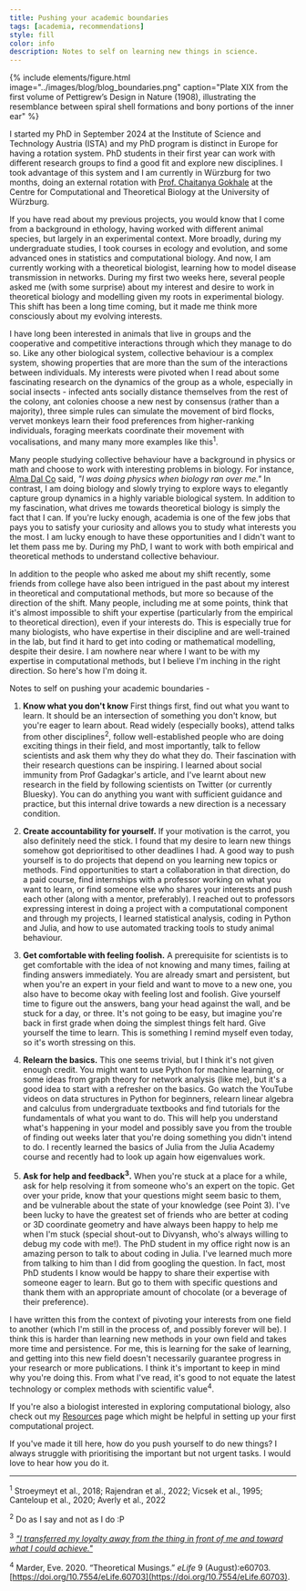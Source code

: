 ```yaml
---
title: Pushing your academic boundaries
tags: [academia, recommendations]
style: fill
color: info
description: Notes to self on learning new things in science. 
---
```


{% include elements/figure.html image="../images/blog/blog_boundaries.png" caption="Plate XIX from the first volume of Pettigrew’s Design in Nature (1908), illustrating the resemblance between spiral shell formations and bony portions of the inner ear" %}

I started my PhD in September 2024 at the Institute of Science and Technology Austria (ISTA) and my PhD program is distinct in Europe for having a rotation system. PhD students in their first year can work with different research groups to find a good fit and explore new disciplines. I took advantage of this system and I am currently in Würzburg for two months, doing an external rotation with [Prof. Chaitanya Gokhale](https://tecoevo.github.io/people/chaitanya/) at the Centre for Computational and Theoretical Biology at the University of Würzburg. 

If you have read about my previous projects, you would know that I come from a background in ethology, having worked with different animal species, but largely in an experimental context. More broadly, during my undergraduate studies, I took courses in ecology and evolution, and some advanced ones in statistics and computational biology. And now, I am currently working with a theoretical biologist, learning how to model disease transmission in networks. During my first two weeks here, several people asked me (with some surprise) about my interest and desire to work in theoretical biology and modelling given my roots in experimental biology. This shift has been a long time coming, but it made me think more consciously about my evolving interests.

I have long been interested in animals that live in groups and the cooperative and competitive interactions through which they manage to do so. Like any other biological system, collective behaviour is a complex system, showing properties that are more than the sum of the interactions between individuals. My interests were pivoted when I read about some fascinating research on the dynamics of the group as a whole, especially in social insects - infected ants socially distance themselves from the rest of the colony, ant colonies choose a new nest by consensus (rather than a majority), three simple rules can simulate the movement of bird flocks, vervet monkeys learn their food preferences from higher-ranking individuals, foraging meerkats coordinate their movement with vocalisations, and many many more examples like this<sup>1</sup>. 

Many people studying collective behaviour have a background in physics or math and choose to work with interesting problems in biology. For instance, [Alma Dal Co](https://almadalcoschool.github.io/alma/) said, *"I was doing physics when biology ran over me."* In contrast, I am doing biology and slowly trying to explore ways to elegantly capture group dynamics in a highly variable biological system. In addition to my fascination, what drives me towards theoretical biology is simply the fact that I can. If you're lucky enough, academia is one of the few jobs that pays you to satisfy your curiosity and allows you to study what interests you the most. I am lucky enough to have these opportunities and I didn't want to let them pass me by. During my PhD, I want to work with both empirical and theoretical methods to understand collective behaviour. 

In addition to the people who asked me about my shift recently, some friends from college have also been intrigued in the past about my interest in theoretical and computational methods, but more so because of the direction of the shift. Many people, including me at some points, think that it's almost impossible to shift your expertise (particularly from the empirical to theoretical direction), even if your interests do. This is especially true for many biologists, who have expertise in their discipline and are well-trained in the lab, but find it hard to get into coding or mathematical modelling, despite their desire. I am nowhere near where I want to be with my expertise in computational methods, but I believe I'm inching in the right direction. So here's how I'm doing it. 

Notes to self on pushing your academic boundaries - 

1. **Know what you don't know** First things first, find out what you want to learn. It should be an intersection of something you don't know, but you're eager to learn about. Read widely (especially books), attend talks from other disciplines<sup>2</sup>, follow well-established people who are doing exciting things in their field, and most importantly, talk to fellow scientists and ask them why they do what they do. Their fascination with their research questions can be inspiring. I learned about social immunity from Prof Gadagkar's article, and I've learnt about new research in the field by following scientists on Twitter (or currently Bluesky). You can do anything you want with sufficient guidance and practice, but this internal drive towards a new direction is a necessary condition.

2. **Create accountability for yourself.** If your motivation is the carrot, you also definitely need the stick. I found that my desire to learn new things somehow got deprioritised to other deadlines I had. A good way to push yourself is to do projects that depend on you learning new topics or methods. Find opportunities to start a collaboration in that direction, do a paid course, find internships with a professor working on what you want to learn, or find someone else who shares your interests and push each other (along with a mentor, preferably). I reached out to professors expressing interest in doing a project with a computational component and through my projects, I learned statistical analysis, coding in Python and Julia, and how to use automated tracking tools to study animal behaviour. 

3. **Get comfortable with feeling foolish.** A prerequisite for scientists is to get comfortable with the idea of not knowing and many times, failing at finding answers immediately. You are already smart and persistent, but when you're an expert in your field and want to move to a new one, you also have to become okay with feeling lost and foolish. Give yourself time to figure out the answers, bang your head against the wall, and be stuck for a day, or three. It's not going to be easy, but imagine you're back in first grade when doing the simplest things felt hard. Give yourself the time to learn. This is something I remind myself even today, so it's worth stressing on this.

4. **Relearn the basics.** This one seems trivial, but I think it's not given enough credit. You might want to use Python for machine learning, or some ideas from graph theory for network analysis (like me), but it's a good idea to start with a refresher on the basics. Go watch the YouTube videos on data structures in Python for beginners, relearn linear algebra and calculus from undergraduate textbooks and find tutorials for the fundamentals of what you want to do. This will help you understand what's happening in your model and possibly save you from the trouble of finding out weeks later that you're doing something you didn't intend to do. I recently learned the basics of Julia from the Julia Academy course and recently had to look up again how eigenvalues work. 

5. **Ask for help and feedback<sup>3</sup>.** When you're stuck at a place for a while, ask for help resolving it from someone who's an expert on the topic. Get over your pride, know that your questions might seem basic to them, and be vulnerable about the state of your knowledge (see Point 3). I've been lucky to have the greatest set of friends who are better at coding or 3D coordinate geometry and have always been happy to help me when I'm stuck (special shout-out to Divyansh, who's always willing to debug my code with me!). The PhD student in my office right now is an amazing person to talk to about coding in Julia. I've learned much more from talking to him than I did from googling the question. In fact, most PhD students I know would be happy to share their expertise with someone eager to learn. But go to them with specific questions and thank them with an appropriate amount of chocolate (or a beverage of their preference).

I have written this from the context of pivoting your interests from one field to another (which I'm still in the process of, and possibly forever will be). I think this is harder than learning new methods in your own field and takes more time and persistence. For me, this is learning for the sake of learning, and getting into this new field doesn't necessarily guarantee progress in your research or more publications. I think it's important to keep in mind why you're doing this. From what I've read, it's good to not equate the latest technology or complex methods with scientific value<sup>4</sup>. 

If you're also a biologist interested in exploring computational biology, also check out my [Resources](https://vasudha-kulkarni.github.io/resources/#research-project-organisation) page which might be helpful in setting up your first computational project.

If you've made it till here, how do you push yourself to do new things? I always struggle with prioritising the important but not urgent tasks. I would love to hear how you do it.

--------------

<sup>1</sup> Stroeymeyt et al., 2018; Rajendran et al., 2022; Vicsek et al., 1995; Canteloup et al., 2020; Averly et al., 2022

<sup>2</sup> Do as I say and not as I do :P

<sup>3</sup> [_"I transferred my loyalty away from the thing in front of me and toward what I could achieve."_](https://www.henrikkarlsson.xyz/i/142697510/feedback-from-others)

<sup>4</sup> Marder, Eve. 2020. “Theoretical Musings.” _eLife_ 9 (August):e60703. [https://doi.org/10.7554/eLife.60703](https://doi.org/10.7554/eLife.60703).